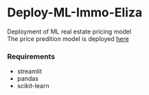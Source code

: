 # Deploy-ML-Immo-Eliza
Deployment of ML real estate pricing model<br>
The price predition model is deployed [here](https://deploy-ml-immo-eliza-alkszo.streamlit.app/#input-property-characteristics)

### Requirements
- streamlit
- pandas
- scikit-learn
